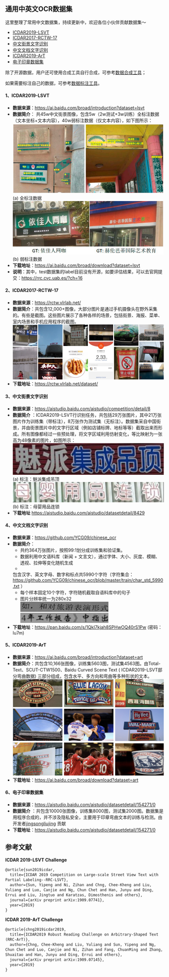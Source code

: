 ## 通用中英文OCR数据集

这里整理了常用中文数据集，持续更新中，欢迎各位小伙伴贡献数据集～

- [ICDAR2019-LSVT](#ICDAR2019-LSVT)
- [ICDAR2017-RCTW-17](#ICDAR2017-RCTW-17)
- [中文街景文字识别](#中文街景文字识别)
- [中文文档文字识别](#中文文档文字识别)
- [ICDAR2019-ArT](#ICDAR2019-ArT)
- [电子印章数据集](#电子印章数据集)

除了开源数据，用户还可使用合成工具自行合成，可参考[数据合成工具](../data_synthesis.md)；

如果需要标注自己的数据，可参考[数据标注工具](../data_annotation.md)。

<a name="ICDAR2019-LSVT"></a>

#### 1、ICDAR2019-LSVT

- **数据来源**：https://ai.baidu.com/broad/introduction?dataset=lsvt
- **数据简介**：
  共45w中文街景图像，包含5w（2w测试+3w训练）全标注数据（文本坐标+文本内容），40w弱标注数据（仅文本内容），如下图所示：  
  ![](../../datasets/LSVT_1.jpg)  
  (a) 全标注数据  
  ![](../../datasets/LSVT_2.jpg)  
  (b) 弱标注数据
- **下载地址**：https://ai.baidu.com/broad/download?dataset=lsvt
- **说明**：其中，test数据集的label目前没有开源，如要评估结果，可以去官网提交：https://rrc.cvc.uab.es/?ch=16

<a name="ICDAR2017-RCTW-17"></a>

#### 2、ICDAR2017-RCTW-17

- **数据来源**：https://rctw.vlrlab.net/
- **数据简介**：共包含12,000+图像，大部分图片是通过手机摄像头在野外采集的。有些是截图。这些图片展示了各种各样的场景，包括街景、海报、菜单、室内场景和手机应用程序的截图。
  ![](../../datasets/rctw.jpg)
- **下载地址**：https://rctw.vlrlab.net/dataset/

<a name="中文街景文字识别"></a>

#### 3、中文街景文字识别

- **数据来源**：https://aistudio.baidu.com/aistudio/competition/detail/8
- **数据简介**
  ：ICDAR2019-LSVT行识别任务，共包括29万张图片，其中21万张图片作为训练集（带标注），8万张作为测试集（无标注）。数据集采自中国街景，并由街景图片中的文字行区域（例如店铺标牌、地标等等）截取出来而形成。所有图像都经过一些预处理，将文字区域利用仿射变化，等比映射为一张高为48像素的图片，如图所示：  
  ![](../../datasets/ch_street_rec_1.png)  
  (a) 标注：魅派集成吊顶  
  ![](../../datasets/ch_street_rec_2.png)  
  (b) 标注：母婴用品连锁
- **下载地址**
  https://aistudio.baidu.com/aistudio/datasetdetail/8429

<a name="中文文档文字识别"></a>

#### 4、中文文档文字识别

- **数据来源**：https://github.com/YCG09/chinese_ocr
- **数据简介**：
    - 共约364万张图片，按照99:1划分成训练集和验证集。
    - 数据利用中文语料库（新闻 + 文言文），通过字体、大小、灰度、模糊、透视、拉伸等变化随机生成
    -
    包含汉字、英文字母、数字和标点共5990个字符（字符集合：https://github.com/YCG09/chinese_ocr/blob/master/train/char_std_5990.txt ）
    - 每个样本固定10个字符，字符随机截取自语料库中的句子
    - 图片分辨率统一为280x32  
      ![](../../datasets/ch_doc1.jpg)  
      ![](../../datasets/ch_doc3.jpg)
- **下载地址**：https://pan.baidu.com/s/1QkI7kjah8SPHwOQ40rS1Pw (密码：lu7m)

<a name="ICDAR2019-ArT"></a>

#### 5、ICDAR2019-ArT

- **数据来源**：https://ai.baidu.com/broad/introduction?dataset=art
- **数据简介**：共包含10,166张图像，训练集5603图，测试集4563图。由Total-Text、SCUT-CTW1500、Baidu Curved Scene Text (
  ICDAR2019-LSVT部分弯曲数据) 三部分组成，包含水平、多方向和弯曲等多种形状的文本。
  ![](../../datasets/ArT.jpg)
- **下载地址**：https://ai.baidu.com/broad/download?dataset=art

<a name="电子印章数据集"></a>

#### 6、电子印章数据集

- **数据来源**：https://aistudio.baidu.com/aistudio/datasetdetail/154271/0
- **数据简介**
  ：共包含10000张图像，训练集8000图，测试集2000图。数据集是用程序合成的，并不涉及隐私安全，主要用于印章弯曲文本的训练与检测。由开发者[jingsongliujing](https://github.com/jingsongliujing)
  贡献
- **下载地址**：https://aistudio.baidu.com/aistudio/datasetdetail/154271/0

## 参考文献

**ICDAR 2019-LSVT Challenge**

```
@article{sun2019icdar,
  title={ICDAR 2019 Competition on Large-scale Street View Text with Partial Labeling--RRC-LSVT},
  author={Sun, Yipeng and Ni, Zihan and Chng, Chee-Kheng and Liu, Yuliang and Luo, Canjie and Ng, Chun Chet and Han, Junyu and Ding, Errui and Liu, Jingtuo and Karatzas, Dimosthenis and others},
  journal={arXiv preprint arXiv:1909.07741},
  year={2019}
}
```

**ICDAR 2019-ArT Challenge**

```
@article{chng2019icdar2019,
  title={ICDAR2019 Robust Reading Challenge on Arbitrary-Shaped Text (RRC-ArT)},
  author={Chng, Chee-Kheng and Liu, Yuliang and Sun, Yipeng and Ng, Chun Chet and Luo, Canjie and Ni, Zihan and Fang, ChuanMing and Zhang, Shuaitao and Han, Junyu and Ding, Errui and others},
  journal={arXiv preprint arXiv:1909.07145},
  year={2019}
}
```
